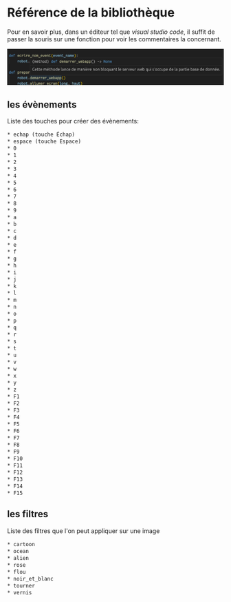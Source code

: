 # Référence de la bibliothèque

Pour en savoir plus, dans un éditeur tel que _visual studio code_, il suffit de passer la souris sur une fonction pour voir les commentaires la concernant.

![Commentaires](ref.png)

## les évènements

Liste des touches pour créer des évènements:

```
* echap (touche Échap)
* espace (touche Espace)
* 0
* 1
* 2
* 3
* 4
* 5
* 6
* 7
* 8
* 9
* a
* b
* c
* d
* e
* f
* g
* h
* i
* j
* k
* l
* m
* n
* o
* p
* q
* r
* s
* t
* u
* v
* w
* x
* y
* z
* F1
* F2
* F3
* F4
* F5
* F6
* F7
* F8
* F9
* F10
* F11
* F12
* F13
* F14
* F15
```

## les filtres

Liste des filtres que l'on peut appliquer sur une image

```
* cartoon
* ocean
* alien
* rose
* flou
* noir_et_blanc
* tourner
* vernis
```
